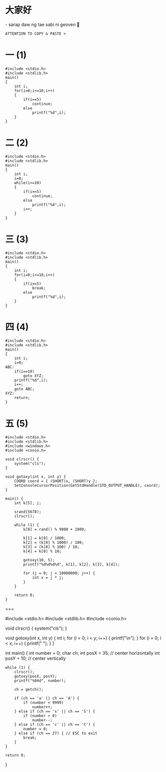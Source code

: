 <h1>大家好</h1> - sarap daw ng tae sabi ni geoven 🤭

```
ATTENTION TO COPY & PASTE >
```
一 (1)
===
```
#include <stdio.h>
#include <stdlib.h>
main()
{
    int i;
    for(i=0;i<=10;i++)
    {
        if(i==5)
            continue;
        else
            printf("%d",i);
    }
}
```
二 (2)
===

```
#include <stdio.h>
#include <stdlib.h>
main()
{
    int i;
    i=0;
    while(i<=10)
    {
        if(i==5)
            continue;
        else
            printf("%d",i);
        i++;
    }
}
```
三 (3) 
===

```
#include <stdio.h>
#include <stdlib.h>
main()
{
    int i;
    for(i=0;i<=10;i++)
    {
        if(i==5)
            break;
        else
            printf("%d",i);
    }
}
```
四 (4)
===
```
#include <stdio.h>
#include <stdlib.h>
main()
{
    int i;
    i=0;
ABC:
    if(i==10)
        goto XYZ;
    printf("%d",i);
    i++;
    goto ABC;
XYZ:
    return;
} 
```
五 (5)
===

```
#include <stdio.h>
#include <stdlib.h>
#include <windows.h>
#include <conio.h>

void clrscr() {
    system("cls");
}

void gotoxy(int x, int y) {
    COORD coord = { (SHORT)x, (SHORT)y };
    SetConsoleCursorPosition(GetStdHandle(STD_OUTPUT_HANDLE), coord);
}

main() {
    int k[5], j;

    srand(5678);
    clrscr();

    while (1) {
        k[0] = rand() % 9000 + 1000;

        k[1] = k[0] / 1000;
        k[2] = (k[0] % 1000) / 100;
        k[3] = (k[0] % 100) / 10;
        k[4] = k[0] % 10;

        gotoxy(10, 5);
        printf("%d%d%d%d", k[1], k[2], k[3], k[4]);

        for (j = 0; j < 10000000; j++) {
            int x = j * j;
        }
    }

    return 0;
}

```
===

#include <stdio.h>
#include <stdlib.h>
#include <conio.h>

void clrscr() {
    system("cls");
}

void gotoxy(int x, int y) {
    int i;
    for (i = 0; i < y; i++) {
        printf("\n");
    }
    for (i = 0; i < x; i++) {
        printf(" ");
    }
}

int main() {
    int number = 0;
    char ch;
    int posX = 35; // center horizontally
    int posY = 10; // center vertically

    while (1) {
        clrscr();
        gotoxy(posX, posY);
        printf("%04d", number);

        ch = getch();

        if (ch == 'a' || ch == 'A') {
            if (number < 9999)
                number++;
        } else if (ch == 's' || ch == 'S') {
            if (number > 0)
                number--;
        } else if (ch == 'c' || ch == 'C') {
            number = 0;
        } else if (ch == 27) { // ESC to exit
            break;
        }
    }

    return 0;
}